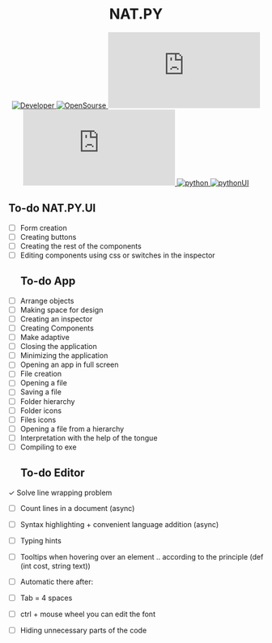 <h1 align="center"> NAT.PY </h1>

<div align="center">

 <a href="https://github.com/xoheveras"> ![Developer](https://img.shields.io/badge/Developed%20by-xoheveras(Egor%20Udovin)-blueviolet) </a> 
 <a href="https://github.com/Depeveras/NAT.PY"> ![OpenSourse](https://img.shields.io/badge/Open%20Source-NAT.PY-blueviolet) </a>
 <a href=""> ![codesize](https://img.shields.io/github/languages/code-size/Depeveras/NAT.PY) </a> 
 <a href=""> ![lastcommit](https://img.shields.io/github/last-commit/Depeveras/NAT.PY) </a>
 <a href=""> ![python](https://img.shields.io/badge/python-3.7%2B-blueviolet) </a>
 <a href="https://github.com/Depeveras/NAT.PY.UI"> ![pythonUI](https://img.shields.io/badge/python-NAT.PY.UI-blueviolet) </a>
 
 </div>
 
  ## To-do NAT.PY.UI
- [ ] Form creation
- [ ] Creating buttons
- [ ] Creating the rest of the components
- [ ] Editing components using css or switches in the inspector
  ## To-do App
- [ ] Arrange objects
- [ ] Making space for design
- [ ] Creating an inspector
- [ ] Creating Components
- [ ] Make adaptive
- [ ] Closing the application
- [ ] Minimizing the application
- [ ] Opening an app in full screen
- [ ] File creation
- [ ] Opening a file
- [ ] Saving a file
- [ ] Folder hierarchy
- [ ] Folder icons
- [ ] Files icons
- [ ] Opening a file from a hierarchy
- [ ] Interpretation with the help of the tongue
- [ ] Compiling to exe
  ## To-do Editor

✓ Solve line wrapping problem
- [ ] Count lines in a document (async)
- [ ] Syntax highlighting + convenient language addition (async)
- [ ] Typing hints
- [ ] Tooltips when hovering over an element .. according to the principle (def (int cost, string text))
- [ ] Automatic there after:
- [ ] Tab = 4 spaces
- [ ] ctrl + mouse wheel you can edit the font
- [ ] Hiding unnecessary parts of the code

